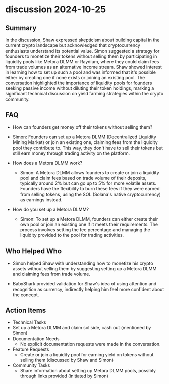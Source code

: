 # discussion 2024-10-25

## Summary

In the discussion, Shaw expressed skepticism about building capital in the current crypto landscape but acknowledged that cryptocurrency enthusiasts understand its potential value. Simon suggested a strategy for founders to monetize their tokens without selling them by participating in liquidity pools like Metora DLMM or Raydium, where they could claim fees from trade volumes as an alternative income stream. Shaw showed interest in learning how to set up such a pool and was informed that it's possible either by creating one if none exists or joining an existing pool. The conversation highlighted the importance of liquidity pools for founders seeking passive income without diluting their token holdings, marking a significant technical discussion on yield farming strategies within the crypto community.

## FAQ

- How can founders get money off their tokens without selling them?
- Simon: Founders can set up a Metora DLMM (Decentralized Liquidity Mining Market) or join an existing one, claiming fees from the liquidity pool they contribute to. This way, they don't have to sell their tokens but still earn money through trading activity on the platform.

- How does a Metora DLMM work?

    - Simon: A Metora DLMM allows founders to create or join a liquidity pool and claim fees based on trade volume of their deposits, typically around 2% but can go up to 5% for more volatile assets. Founders have the flexibility to burn these fees if they were earned from selling tokens, using the SOL (Solana's native cryptocurrency) as earnings instead.

- How do you set up a Metora DLMM?
    - Simon: To set up a Metora DLMM, founders can either create their own pool or join an existing one if it meets their requirements. The process involves setting the fee percentage and managing the liquidity provided to the pool for trading activities.

## Who Helped Who

- Simon helped Shaw with understanding how to monetize his crypto assets without selling them by suggesting setting up a Metora DLMM and claiming fees from trade volume.

- BabyShark provided validation for Shaw's idea of using attention and recognition as currency, indirectly helping him feel more confident about the concept.

## Action Items

- Technical Tasks
- Set up a Metora DLMM and claim sol side, cash out (mentioned by Simon)
- Documentation Needs
    - No explicit documentation requests were made in the conversation.
- Feature Requests
    - Create or join a liquidity pool for earning yield on tokens without selling them (discussed by Shaw and Simon)
- Community Tasks
    - Share information about setting up Metora DLMM pools, possibly through links provided (initiated by Simon)
